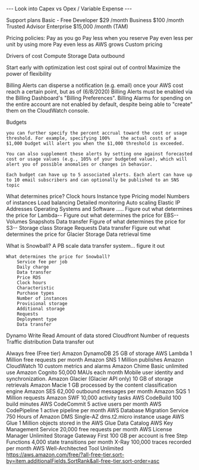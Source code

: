 --- Look into Capex vs Opex / Variable Expense ---

Support plans
    Basic - Free
    Developer $29 /month
    Business $100 /month Trusted Advisor
    Enterprise $15,000 /month (TAM)

Pricing policies:
	Pay as you go
	Pay less when you reserve
    Pay even less per unit by using more
    Pay even less as AWS grows
    Custom pricing

Drivers of cost
    Compute
    Storage
    Data outbound

Start early with optimization lest cost spiral out of control
Maximize the power of flexibility

Billing Alerts can disperse a notification (e.g. email) once your AWS cost reach a certain point, but as of
(6/8/2020) Billing Alerts must be enabled via the Billing Dashboard's "Billing Preferences". Billing Alarms
for spending on the entire account are not enabled by default, despite being able to "create" them on the
CloudWatch console.

Budgets

    you can further specify the percent accrual toward the cost or usage threshold. For example, specifying 100%    the actual costs of a $1,000 budget will alert you when the $1,000 threshold is exceeded.

    You can also supplement these alerts by setting one against forecasted cost or usage values (e.g., 105% of your budgeted value), which will alert you of possible anomalies or changes in behavior.

    Each budget can have up to 5 associated alerts. Each alert can have up to 10 email subscribers and can optionally be published to an SNS topic

What determines price?
	Clock hours
    Instance type
    Pricing model
    Numbers of instances
    Load balancing
    Detailed monitoring
    Auto scaling
    Elastic IP Addresses
    Operating Systems and Software …..
Figure out what determines the price for Lambda--
Figure out what determines the price for EBS--
	Volumes
	Snapshots
	Data transfer
Figure of what determines the price for S3--
	Storage class
	Storage
	Requests
	Data transfer
Figure out what determines the price for Glacier
	Storage
	Data retrieval time

What is Snowball?
	A PB scale data transfer system… figure it out

    What determines the price for Snowball?
        Service fee per job
        Daily charge
        Data transfer
        Price RDS
        Clock hours
        Characteristic
        Purchase types
        Number of instances
        Provisional storage
        Additional storage
        Requests
        Deployment type
        Data transfer

Dynamo
    Write
    Read
    Amount of data stored
Cloudfront
    Number of requests
    Traffic distribution
    Data transfer out


Always free (Free tier)
    Amazon DynamoDB
        25 GB
        of storage
    AWS Lambda
        1 Million
        free requests per month
    Amazon SNS
        1 Million
        publishes
    Amazon CloudWatch
        10
        custom metrics and alarms
    Amazon Chime
        Basic
        unlimited use
    Amazon Cognito
        50,000
        MAUs each month
        Mobile user identity and synchronization.
    Amazon Glacier (Glacier API only)
        10 GB
        of storage retrievals
    Amazon Macie
        1 GB
        processed by the content classification engine
    Amazon SES
        62,000
        outbound messages per month
    Amazon SQS
        1 Million
        requests
    Amazon SWF
        10,000
        activity tasks
    AWS CodeBuild
        100 build minutes
    AWS CodeCommit
        5
        active users per month
    AWS CodePipeline
        1
        active pipeline per month
    AWS Database Migration Service
        750 Hours
        of Amazon DMS Single-AZ dms.t2.micro instance usage
    AWS Glue
        1 Million objects stored in the AWS Glue Data Catalog
    AWS Key Management Service
        20,000 free requests per month
    AWS License Manager
        Unlimited
    Storage Gateway
        First 100 GB per account is free
    Step Functions
        4,000 state transitions per month
    X-Ray
        100,000 traces recorded per month
    AWS Well-Architected Tool
        Unlimited
    https://aws.amazon.com/free/?all-free-tier.sort-by=item.additionalFields.SortRank&all-free-tier.sort-order=asc